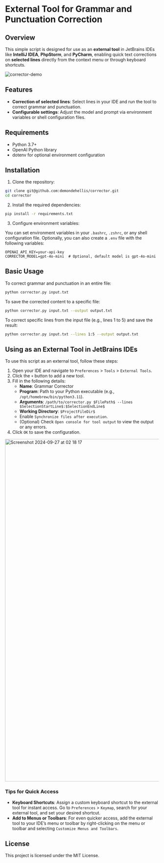 # External Tool for Grammar and Punctuation Correction

## Overview

This simple script is designed for use as an **external tool** in JetBrains IDEs like **IntelliJ IDEA**, **PhpStorm**, and **PyCharm**, enabling quick text corrections on **selected lines** directly from the context menu or through keyboard shortcuts.

![corrector-demo](https://github.com/user-attachments/assets/8a50b8d4-e9c9-4562-bb00-66bf81d2091c)

## Features

- **Correction of selected lines**: Select lines in your IDE and run the tool to correct grammar and punctuation.  
- **Configurable settings**: Adjust the model and prompt via environment variables or shell configuration files.

## Requirements

- Python 3.7+
- OpenAI Python library
- dotenv for optional environment configuration

## Installation

1. Clone the repository:

```bash
git clone git@github.com:demondehellis/corrector.git
cd corrector
```

2. Install the required dependencies:

```bash
pip install -r requirements.txt
```

3. Configure environment variables:

You can set environment variables in your `.bashrc`, `.zshrc`, or any shell configuration file. Optionally, you can also create a `.env` file with the following variables:

```dotenv
OPENAI_API_KEY=your-api-key
CORRECTOR_MODEL=gpt-4o-mini  # Optional, default model is gpt-4o-mini
```

## Basic Usage

To correct grammar and punctuation in an entire file:

```bash
python corrector.py input.txt
```

To save the corrected content to a specific file:

```bash
python corrector.py input.txt --output output.txt
```

To correct specific lines from the input file (e.g., lines 1 to 5) and save the result:

```bash
python corrector.py input.txt --lines 1:5 --output output.txt
```

## Using as an External Tool in JetBrains IDEs

To use this script as an external tool, follow these steps:

1. Open your IDE and navigate to `Preferences` > `Tools` > `External Tools`.
2. Click the `+` button to add a new tool.
3. Fill in the following details:
   - **Name**: Grammar Corrector
   - **Program**: Path to your Python executable (e.g., `/opt/homebrew/bin/python3.11`).
   - **Arguments**: `/path/to/corrector.py $FilePath$ --lines $SelectionStartLine$:$SelectionEndLine$`
   - **Working Directory**: `$ProjectFileDir$`
   - Enable `Synchronize files after execution`.
   - (Optional) Check `Open console for tool output` to view the output or any errors.
4. Click `OK` to save the configuration.

<img width="1118" alt="Screenshot 2024-09-27 at 02 18 17" src="https://github.com/user-attachments/assets/7035c86a-9e33-4f22-bcd1-3fbffb59a609">

### Tips for Quick Access

- **Keyboard Shortcuts**: Assign a custom keyboard shortcut to the external tool for instant access. Go to `Preferences` > `Keymap`, search for your external tool, and set your desired shortcut.
- **Add to Menus or Toolbars**: For even quicker access, add the external tool to your IDE’s menu or toolbar by right-clicking on the menu or toolbar and selecting `Customize Menus and Toolbars`.

## License

This project is licensed under the MIT License.

